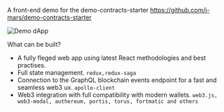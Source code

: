 A front-end demo for the demo-contracts-starter https://github.com/j-mars/demo-contracts-starter

![Demo dApp](images/gif_demo.gif)

What can be built?
- A fully fleged web app using latest React methodologies and best practises.
- Full state management. `redux,redux-saga`
- Connection to the GraphQL blockchain events endpoint for a fast and seamless web3 ux. `apollo-client`
- Web3 integration with full compatibility with modern wallets. `web3.js, web3-modal, authereum, portis, torus, fortmatic and others`
